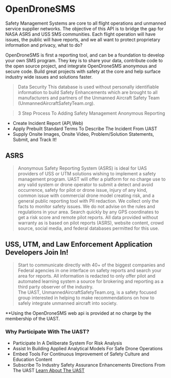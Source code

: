 # OpenDroneSMS

Safety Management Systems are core to all flight operations and unmanned service supplier networks.  The objective of this API is to bridge the gap for NASA ASRS and USS SMS communities.  Each flight operation will have issues, the public will have reports, and we all want to protect proprietary information and privacy, what to do? 

OpenDroneSMS is first a reporting tool, and can be a foundation to develop your own SMS program.  They key is to share your data, contribute code to the open source project, and integrate OpenDroneSMS anonymous and secure code.  Build great projects with safety at the core and help surface industry wide issues and solutions faster. 

>Data Security
This database is used without personally identifiable information to build Safety Enhancements which are brought to all manufacturers and partners of the Unmanned Aircraft Safety Team (UnmannedAircraftSafetyTeam.org).

> 3 Step Process To Adding Safety Management Anonymous Reporting
*  Create Incident Report (API,Web)
*  Apply Prebuilt Standard Terms To Describe The Incident From UAST 
*  Supply Onsite Images, Onsite Video, Problem/Solution Statements, Submit, and Track It!
 
## ASRS
>Anonymous Safety Reporting System (ASRS) is ideal for UAS providers of USS or UTM solutions wishing to implement a safety management program. UAST will offer a platform for no charge use to any valid system or drone operator to submit a detect and avoid occurrence, safety for pilot or drone issue, injury of any kind, common issue with commercial drone model creating risk, and a general public reporting tool with PII redaction.  We collect only the facts to monitor safety issues.  We do not advise on the rules and regulations in your area. Search quickly by any GPS coordinates to get a risk score and remote pilot reports. All data provided without warranty as is based on pilot reports (ASRS), website content, crowd source, social media, and federal databases permitted for this use.
 
##  USS, UTM, and Law Enforcement Application Developers Join In!
> Start to communicate directly with 40+ of the biggest companies and Federal agencies in one interface on safety reports and search your area for reports.  All information is redacted to only offer pilot and automated learning system a source for brokering and reporting as a third party observer of the industry.  
The UAST, UnmannedAircraftSafetyTeam.org, is a safety focused group interested in helping to make recommendations on how to safely integrate unmanned aircraft into society.  

**Using the OpenDroneSMS web api is provided at no charge by the membership of the UAST.

### Why Participate With The UAST?
* Participate In A Deliberate System For Risk Analysis
* Assist In Building Applied Analytical Models For Safe Drone Operations
* Embed Tools For Continuous Improvement of Safety Culture and Education Content
* Subscribe To Industry Safety Assurance Enhancements Directions From The UAST
[Learn About The UAST](https://unmannedaircraftsafetyteam.org/)

